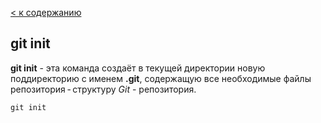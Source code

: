 [< к содержанию](./readme.md)

## git init

**git init** - эта команда создаёт в текущей директории новую поддиректорию с именем **.git**, содержащую все необходимые файлы репозитория - структуру *Git* - репозитория.

```bash=
git init
```
